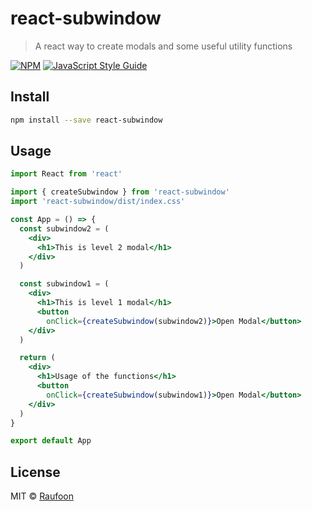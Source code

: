 # react-subwindow

> A react way to create modals and some useful utility functions

[![NPM](https://img.shields.io/npm/v/react-subwindow.svg)](https://www.npmjs.com/package/react-subwindow) [![JavaScript Style Guide](https://img.shields.io/badge/code_style-standard-brightgreen.svg)](https://standardjs.com)

## Install

```bash
npm install --save react-subwindow
```

## Usage

```jsx
import React from 'react'

import { createSubwindow } from 'react-subwindow'
import 'react-subwindow/dist/index.css'

const App = () => {
  const subwindow2 = (
    <div>
      <h1>This is level 2 modal</h1>
    </div>
  )

  const subwindow1 = (
    <div>
      <h1>This is level 1 modal</h1>
      <button
        onClick={createSubwindow(subwindow2)}>Open Modal</button>
    </div>
  )

  return (
    <div>
      <h1>Usage of the functions</h1>
      <button
        onClick={createSubwindow(subwindow1)}>Open Modal</button>
    </div>
  )
}

export default App

```

## License

MIT © [Raufoon](https://github.com/Raufoon)
